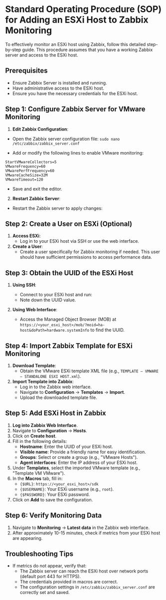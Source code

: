 
# Standard Operating Procedure (SOP) for Adding an ESXi Host to Zabbix Monitoring

To effectively monitor an ESXi host using Zabbix, follow this detailed step-by-step guide. This procedure assumes that you have a working Zabbix server and access to the ESXi host.

## Prerequisites

- Ensure Zabbix Server is installed and running.
- Have administrative access to the ESXi host.
- Ensure you have the necessary credentials for the ESXi host.

## Step 1: Configure Zabbix Server for VMware Monitoring

1. **Edit Zabbix Configuration**:
- Open the Zabbix server configuration file:
	`sudo nano /etc/zabbix/zabbix_server.conf`

-  Add or modify the following lines to enable VMware monitoring:
```
StartVMwareCollectors=5
VMwareFrequency=60
VMwarePerfFrequency=60
VMwareCacheSize=32M
VMwareTimeout=120
```
- Save and exit the editor.

2. **Restart Zabbix Server**:
-  Restart the Zabbix server to apply changes:

## Step 2: Create a User on ESXi (Optional)

1. **Access ESXi**:
	- Log in to your ESXi host via SSH or use the web interface.
2. **Create a User**:
	- Create a user specifically for Zabbix monitoring if needed. This user should have sufficient permissions to access performance data.

## Step 3: Obtain the UUID of the ESXi Host

1. **Using SSH**:
	- Connect to your ESXi host and run:
	- Note down the UUID value.
	
2. **Using Web Interface**:
	- Access the Managed Object Browser (MOB) at `https://<your_esxi_host>/mob/?moid=ha-host&doPath=hardware.systemInfo` to find the UUID.

## Step 4: Import Zabbix Template for ESXi Monitoring

1. **Download Template**:
	- Obtain the VMware ESXi template XML file (e.g., `TEMPLATE – VMWARE – STANDALONE ESXI HOST.xml`).
2. **Import Template into Zabbix**:
	- Log in to the Zabbix web interface.
	- Navigate to **Configuration** -> **Templates** -> **Import**.
	- Upload the downloaded template file.

## Step 5: Add ESXi Host in Zabbix

1. **Log into Zabbix Web Interface**.
2. Navigate to **Configuration** -> **Hosts**.
3. Click on **Create host**.
4. Fill in the following details:
	- **Hostname**: Enter the UUID of your ESXi host.
	- **Visible name**: Provide a friendly name for easy identification.
	- **Groups**: Select or create a group (e.g., "VMware Hosts").
	- **Agent interfaces**: Enter the IP address of your ESXi host.
5. Under **Templates**, select the imported VMware template (e.g., "Template VM VMware").
6. In the **Macros** tab, fill in:
	- `{$URL}`: `https://<your_esxi_host>/sdk`
	- `{$USERNAME}`: Your ESXi username (e.g., `root`).
	- `{$PASSWORD}`: Your ESXi password.
7. Click on **Add** to save the configuration.

## Step 6: Verify Monitoring Data

1. Navigate to **Monitoring** -> **Latest data** in the Zabbix web interface.
2. After approximately 10-15 minutes, check if metrics from your ESXi host are appearing.

## Troubleshooting Tips
- If metrics do not appear, verify that:
	- The Zabbix server can reach the ESXi host over network ports (default port 443 for HTTPS).
	- The credentials provided in macros are correct.
	- The configuration settings in `/etc/zabbix/zabbix_server.conf` are correctly set and saved.